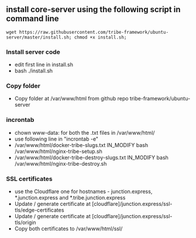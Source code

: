 ## install core-server using the following script in command line
```
wget https://raw.githubusercontent.com/tribe-framework/ubuntu-server/master/install.sh; chmod +x install.sh;
```

### Install server code
- edit first line in install.sh
- bash ./install.sh

### Copy folder
- Copy folder at /var/www/html from github repo tribe-framework/ubuntu-server

### incrontab
- chown www-data: for both the .txt files in /var/www/html/
- use following line in "incrontab -e"
- /var/www/html/docker-tribe-slugs.txt  IN_MODIFY bash /var/www/html/nginx-tribe-setup.sh
- /var/www/html/docker-tribe-destroy-slugs.txt  IN_MODIFY bash /var/www/html/nginx-tribe-destroy.sh

### SSL certificates
- use the Cloudflare one for hostnames - junction.express, *.junction.express and *.tribe.junction.express
- Update / generate certificate at [cloudflare]/junction.express/ssl-tls/edge-certificates
- Update / generate certificate at [cloudflare]/junction.express/ssl-tls/origin
- Copy both certificates to /var/www/html/ssl/